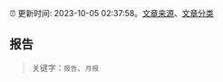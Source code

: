:alarm_clock: 更新时间: 2023-10-05 02:37:58。[文章来源](/README.md)、[文章分类](/TAGS.md)

## 报告


> 关键字：`报告`、`月报`



